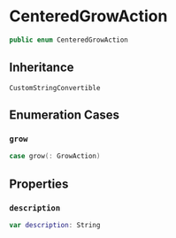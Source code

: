 # CenteredGrowAction

``` swift
public enum CenteredGrowAction
```

## Inheritance

`CustomStringConvertible`

## Enumeration Cases

### `grow`

``` swift
case grow(:​ GrowAction)
```

## Properties

### `description`

``` swift
var description:​ String
```
